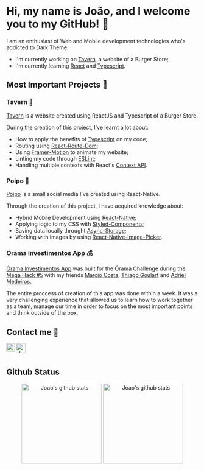 # Hi, my name is João, and I welcome you to my GitHub! :wave:

I am an enthusiast of Web and Mobile development technologies who's addicted to Dark Theme.

- I'm currently working on [Tavern](https://github.com/ladeira1/tavern), a website of a Burger Store;
- I'm currently learning [React](https://reactjs.org/) and [Typescript](https://www.typescriptlang.org/).

## Most Important Projects :bookmark:
### Tavern :hamburger:
  [Tavern](https://github.com/ladeira1/tavern) is a website created using ReactJS and Typescript of a Burger Store. 
  
  During the creation of this project, I've learnt a lot about:
  - How to apply the benefits of [Typescript](https://www.typescriptlang.org/) on my code;
  - Routing using [React-Route-Dom](https://reactrouter.com/web/guides/quick-start); 
  - Using [Framer-Motion](https://www.framer.com/motion/) to animate my website;
  - Linting my code through [ESLint](https://eslint.org/);
  - Handling multiple contexts with React's [Context API](https://reactjs.org/docs/context.html).

  ### Poipo :speech_balloon:
  [Poipo](https://github.com/ladeira1/poipo) is a small social media I've created using React-Native.

  Through the creation of this project, I have acquired knowledge about: 
  - Hybrid Mobile Development using [React-Native](https://reactnative.dev/);
  - Applying logic to my CSS with [Styled-Components](https://styled-components.com/); 
  - Saving data locally throught [Async-Storage](https://reactnative.dev/docs/asyncstorage); 
  - Working with images by using [React-Native-Image-Picker](https://github.com/react-native-image-picker/react-native-image-picker).

  ### Órama Investimentos App :moneybag:
  [Órama Investimentos App](https://github.com/mcosta21/megahack-orama-mobile) was built for the Órama Challenge during the [Mega Hack #5](https://www.megahack.com.br/) with my friends [Marcio Costa](https://github.com/mcosta21), [Thiago Goulart](https://github.com/thiagogoulart95) and [Adriel Medeiros](https://github.com/Adriel2105).

  The entire proccess of creation of this app was done within a week. It was a very challenging experience that allowed us to learn how to work together as a team, manage our time in order to focus on the most important points and think outside of the box.

  ## Contact me :iphone:
  <div align="center">
  <a href="https://www.linkedin.com/in/ladeira1/">
    <img align="left" alt="João's LinkedIN" width="22px" src="https://raw.githubusercontent.com/peterthehan/peterthehan/master/assets/linkedin.svg" />
  </a>

  <a href="mailto:joaoladeirag@gmail.com">
    <img align="left" alt="João's Gmail" height="25px" src="https://img.shields.io/badge/-joaoladeirag@gmail.com-263238?style=flat-square&labelColor=263238&logo=gmail&logoColor=white&link=mailto:joaoladeirag@gmail.com" />
  </a>
  <br/>
  </div>

  <br />
  
  ## Github Status
  
<div align="center">
<img alt="Joao's github stats" height="210" src="https://github-readme-stats.vercel.app/api?username=ladeira1&theme=omni&show_icons=true&hide_border=true" />

<img alt="Joao's github stats" height="210" src="https://github-readme-stats.vercel.app/api/top-langs/?username=ladeira1&theme=omni&hide_border=true" />
</div>
